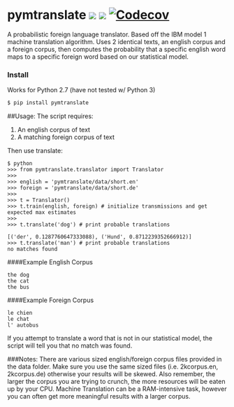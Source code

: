 pymtranslate <a href="https://travis-ci.org/accraze/pymtranslate" target="_blank"><img src="https://travis-ci.org/accraze/pymtranslate.svg?branch=master"/></a> <a href="https://pypi.python.org/pypi/pymtranslate" target="_blank"><img src="https://img.shields.io/pypi/v/pymtranslate.svg"/></a> [![Codecov](https://img.shields.io/codecov/c/github/accraze/pymtranslate.svg)](https://codecov.io/github/accraze/pymtranslate)
===========================
A probabilistic foreign language translator. Based off the IBM model 1 machine translation algorithm. Uses 2 identical texts, an english corpus and a foreign corpus, then computes the probability that a specific english word maps to a specific foreign word based on our statistical model.


### Install
Works for Python 2.7 (have not tested w/ Python 3)
```bash
$ pip install pymtranslate
```

##Usage:
The script requires:
 
1. An english corpus of text
2. A matching foreign corpus of text

Then use translate:
```
$ python
>>> from pymtranslate.translator import Translator
>>>
>>> english = 'pymtranslate/data/short.en'
>>> foreign = 'pymtranslate/data/short.de'
>>>
>>> t = Translator()
>>> t.train(english, foreign) # initialize transmissions and get expected max estimates
>>>
>>> t.translate('dog') # print probable translations

[('der', 0.1287760647333088), ('Hund', 0.8712239352666912)]
>>> t.translate('man') # print probable translations
no matches found

```

####Example English Corpus
```
the dog
the cat
the bus
```

####Example Foreign Corpus
```
le chien
le chat
l' autobus
```

If you attempt to translate a word that is not in our statistical model, the script will tell you that no match was found.

###Notes:
There are various sized english/foreign corpus files provided in the data folder. Make sure you use the same sized files (i.e. 2kcorpus.en, 2kcorpus.de) otherwise your results will be skewed. Also remember, the larger the corpus you are trying to crunch, the more resources will be eaten up by your CPU. Machine Translation can be a RAM-intensive task, however you can often get more meaningful results with a larger corpus.



